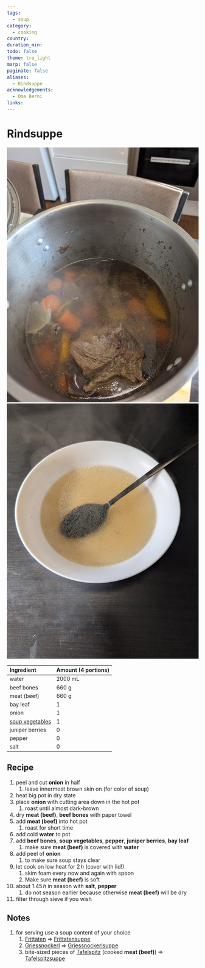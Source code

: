 ```yaml
---
tags:
  - soup
category:
  - cooking
country: 
duration_min: 
todo: false
theme: tre_light
marp: false
paginate: false
aliases:
  - Rindsuppe
acknowledgements:
  - Oma Berni
links:
---
```



# Rindsuppe

![300](../gfx/PXL_20250720_024358304.jpg)
![300](../gfx/PXL_20250720_024118056.jpg)

|Ingredient|Amount (4 portions)|
| :- | :- |
|water|2000 mL|
|beef bones|660 g|
|meat (beef)|660 g|
|bay leaf|1|
|onion|1|
|[soup vegetables](../resources/SoupVegetables.md)|1|
|juniper berries|0|
|pepper|0|
|salt|0|

## Recipe

1. peel and cut **onion** in half
	1. leave innermost brown skin on (for color of soup)
2. heat big pot in dry state
3. place **onion** with cutting area down in the hot pot
	1. roast until almost dark-brown
4. dry **meat (beef)**, **beef bones** with paper towel
5. add **meat (beef)** into hot pot
	1. roast for short time
6. add cold **water** to pot
7. add **beef bones**, **soup vegetables**, **pepper**, **juniper berries**, **bay leaf**
	1. make sure **meat (beef)** is covered with **water**
8. add peel of **onion**
	1. to make sure soup stays clear
9. let cook on low heat for $2\,h$ (cover with lid!)
	1. skim foam every now and again with spoon
	2. Make sure **meat (beef)** is soft
10. about $1.45\,h$ in season with **salt**, **pepper**
	1. do not season earlier because otherwise **meat (beef)** will be dry
11. filter through sieve if you wish

## Notes
1. for serving use a soup content of your choice
	1. [Frittaten](Frittaten.md) => [Frittatensuppe](Frittatensuppe.md)
	2. [Griessnockerl](Griessnockerl.md) => [Griessnockerlsuppe](Griessnockerlsuppe.md)
	3. bite-sized pieces of [Tafelspitz](Tafelspitz.md) (cooked **meat (beef)**) => [Tafelspitzsuppe](Tafelspitzsuppe.md)
